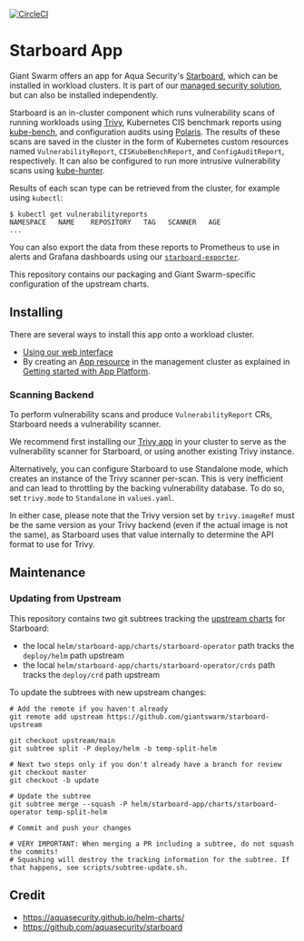 [![CircleCI](https://circleci.com/gh/giantswarm/Starboard-app-app.svg?style=shield)](https://circleci.com/gh/giantswarm/Starboard-app)

# Starboard App

Giant Swarm offers an app for Aqua Security's [Starboard][starboard], which can be installed in workload clusters. It is part of our [managed security solution][managed-security], but can also be installed independently.

Starboard is an in-cluster component which runs vulnerability scans of running workloads using [Trivy][trivy-aqua], Kubernetes CIS benchmark reports using [kube-bench][kube-bench], and configuration audits using [Polaris][polaris]. The results of these scans are saved in the cluster in the form of Kubernetes custom resources named `VulnerabilityReport`, `CISKubeBenchReport`, and `ConfigAuditReport`, respectively. It can also be configured to run more intrusive vulnerability scans using [kube-hunter][kube-hunter].

Results of each scan type can be retrieved from the cluster, for example using `kubectl`:

```shell
$ kubectl get vulnerabilityreports
NAMESPACE   NAME    REPOSITORY   TAG   SCANNER   AGE
...
```

You can also export the data from these reports to Prometheus to use in alerts and Grafana dashboards using our [`starboard-exporter`][starboard-exporter].

This repository contains our packaging and Giant Swarm-specific configuration of the upstream charts.

## Installing

There are several ways to install this app onto a workload cluster.

- [Using our web interface][app-ui]
- By creating an [App resource][app-crd] in the management cluster as explained in [Getting started with App Platform][app-getting-started].

### Scanning Backend

To perform vulnerability scans and produce `VulnerabilityReport` CRs, Starboard needs a vulnerability scanner.

We recommend first installing our [Trivy app][trivy-app] in your cluster to serve as the vulnerability scanner for Starboard, or using another existing Trivy instance.

Alternatively, you can configure Starboard to use Standalone mode, which creates an instance of the Trivy scanner per-scan. This is very inefficient and can lead to throttling by the backing vulnerability database. To do so, set `trivy.mode` to `Standalone` in `values.yaml`.

In either case, please note that the Trivy version set by `trivy.imageRef` must be the same version as your Trivy backend (even if the actual image is not the same), as Starboard uses that value internally to determine the API format to use for Trivy.

## Maintenance

### Updating from Upstream

This repository contains two git subtrees tracking the [upstream charts][upstream-copy] for Starboard:

- the local `helm/starboard-app/charts/starboard-operator` path tracks the `deploy/helm` path upstream
- the local `helm/starboard-app/charts/starboard-operator/crds` path tracks the `deploy/crd` path upstream

To update the subtrees with new upstream changes:

```shell
# Add the remote if you haven't already
git remote add upstream https://github.com/giantswarm/starboard-upstream

git checkout upstream/main 
git subtree split -P deploy/helm -b temp-split-helm

# Next two steps only if you don't already have a branch for review
git checkout master
git checkout -b update

# Update the subtree
git subtree merge --squash -P helm/starboard-app/charts/starboard-operator temp-split-helm

# Commit and push your changes

# VERY IMPORTANT: When merging a PR including a subtree, do not squash the commits!
# Squashing will destroy the tracking information for the subtree. If that happens, see scripts/subtree-update.sh.
```

## Credit

* https://aquasecurity.github.io/helm-charts/ 
* https://github.com/aquasecurity/starboard

[app-config]: https://docs.giantswarm.io/app-platform/app-configuration/
[app-crd]: https://docs.giantswarm.io/ui-api/management-api/crd/apps.application.giantswarm.io/
[app-getting-started]: https://docs.giantswarm.io/app-platform/getting-started/
[app-ui]: https://docs.giantswarm.io/ui-api/web/app-platform/#installing-an-app
[kube-bench]: https://github.com/aquasecurity/kube-bench
[kube-hunter]: https://github.com/aquasecurity/kube-hunter
[managed-security]: https://docs.giantswarm.io/app-platform/apps/security/
[polaris]: https://github.com/FairwindsOps/polaris
[starboard]: https://github.com/aquasecurity/starboard
[starboard-exporter]: https://github.com/giantswarm/starboard-exporter
[trivy-app]: https://github.com/giantswarm/trivy-app/
[trivy-aqua]: https://github.com/aquasecurity/trivy
[upstream-copy]: https://github.com/giantswarm/starboard-upstream
